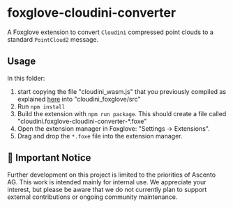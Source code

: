 # foxglove-cloudini-converter

A Foxglove extension to convert `Cloudini` compressed point clouds to a standard `PointCloud2` message.

## Usage

In this folder:

1. start copying the file "cloudini_wasm.js" that you previously compiled as explained [here](../README.md) into "cloudini_foxglove/src"
2. Run `npm install`
2. Build the extension with `npm run package`. This should create a file called "cloudini.foxglove-cloudini-converter-*.foxe"
3. Open the extension manager in Foxglove: "Settings -> Extensions".
4. Drag and drop the `*.foxe` file into the extension manager.

## 🚨 Important Notice

Further development on this project is limited to the priorities of Ascento AG. This work is intended mainly for internal use. We appreciate your interest, but please be aware that we do not currently plan to support external contributions or ongoing community maintenance.
